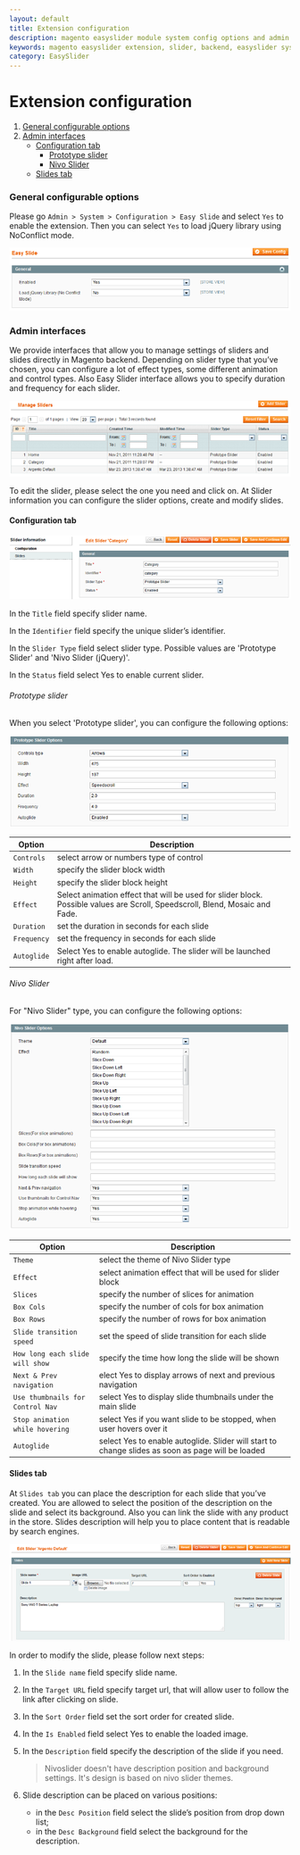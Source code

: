 ```yaml
---
layout: default
title: Extension configuration
description: magento easyslider module system config options and admin interface
keywords: magento easyslider extension, slider, backend, easyslider system config, nivo slider, prototype slider
category: EasySlider
---
```


# Extension configuration

 1. [General configurable options](#general-configurable-options)
 2. [Admin interfaces](#admin-interfaces)
     -  [Configuration tab](#configuration-tab)
         -  [Prototype slider](#prototype-slider)
         -  [Nivo Slider](#nivo-slider)
     -  [Slides tab](#slides-tab)

### General configurable options

Please go `Admin > System > Configuration > Easy Slide` and select `Yes` to
enable the extension. Then you can select `Yes` to load jQuery library using
NoConflict mode.

![EasySlide system config options](/images/m1/extensions/easyslide/system-config.png)

### Admin interfaces

We provide interfaces that allow you to manage settings of sliders and slides
directly in Magento backend. Depending on slider type that you’ve chosen, you
can configure a lot of effect types, some different animation and control
types. Also Easy Slider interface allows you to specify duration and frequency
for each slider.

![Manage sliders interface](/images/m1/extensions/easyslide/manage-sliders.png)

To edit the slider, please select the one you need and click on. At Slider
information you can configure the slider options, create and modify slides.

#### Configuration tab

![Edit slider interface](/images/m1/extensions/easyslide/edit-slider.png)

In the `Title` field specify slider name.

In the `Identifier` field specify the unique slider’s identifier.

In the `Slider Type` field select slider type. Possible values are 'Prototype Slider' and 'Nivo Slider (jQuery)'.

In the `Status` field select Yes to enable current slider.

###### Prototype slider

When you select 'Prototype slider', you can configure the following options:

![Options for Prototype slider](/images/m1/extensions/easyslide/prototype-slider-options.png)

| Option   | Description |
|----------|-------------|
| `Controls` | select arrow or numbers type of control |
| `Width` | specify the slider block width |
| `Height` | specify the slider block height |
| `Effect` | Select animation effect that will be used for slider block. Possible values are Scroll, Speedscroll, Blend, Mosaic and Fade. |
| `Duration` | set the duration in seconds for each slide |
| `Frequency` | set the frequency in seconds for each slide |
| `Autoglide` | Select Yes to enable autoglide. The slider will be launched right after load. |

###### Nivo Slider

For "Nivo Slider" type, you can configure the following options:

![Options for Nivo slider](/images/m1/extensions/easyslide/nivo-slider-options.png)

| Option   | Description |
|----------|-------------|
| `Theme`  | select the theme of Nivo Slider type |
| `Effect` | select animation effect that will be used for slider block |
| `Slices` | specify the number of slices for animation |
| `Box Cols` | specify the number of cols for box animation |
| `Box Rows` | specify the number of rows for box animation |
| `Slide transition speed` | set the speed of slide transition for each slide |
| `How long each slide will show` | specify the time how long the slide will be shown |
| `Next & Prev navigation` | elect Yes to display arrows of next and previous navigation |
| `Use thumbnails for Control Nav` | select Yes to display slide thumbnails under the main slide |
| `Stop animation while hovering` | select Yes if you want slide to be stopped, when user hovers over it |
| `Autoglide` | select Yes to enable autoglide. Slider will start to change slides as soon as page will be loaded |

#### Slides tab

At `Slides tab` you can place the description for each slide that you’ve
created. You are allowed to select the position of the description on the
slide and select its background. Also you can link the slide with any product
in the store. Slides description will help you to place content that is
readable by search engines.

![Slides tab](/images/m1/extensions/easyslide/slides-tab.png)

In order to modify the slide, please follow next steps:

 1. In the `Slide name` field specify slide name.
 2. In the `Target URL` field specify target url, that will allow user to
    follow the link after clicking on slide.
 3. In the `Sort Order` field set the sort order for created slide.
 4. In the `Is Enabled` field select Yes to enable the loaded image.
 5. In the `Description` field specify the description of the slide if you
    need.
 
    > Nivoslider doesn't have description position and background settings. It's design is based on nivo slider themes.

 6. Slide description can be placed on various positions:
     -  in the `Desc Position` field select the slide’s position from drop down
        list;
     -  in the `Desc Background` field select the background for the
        description.

